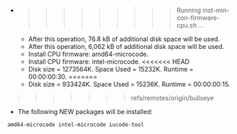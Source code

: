 * >>>>>>>>> Running inst-min-con-firmware-cpu.sh ...
  * After this operation, 76.8 kB of additional disk space will be used.
  * After this operation, 6,062 kB of additional disk space will be used.
  * Install CPU firmware: amd64-microcode.
  * Install CPU firmware: intel-microcode.
<<<<<<< HEAD
  * Disk size = 1273564K. Space Used = 15232K. Runtime = 00:00:00:30.
=======
  * Disk size = 933424K. Space Used = 15236K. Runtime = 00:00:00:15.
>>>>>>> refs/remotes/origin/bullseye
  * The following NEW packages will be installed:
  ```bash
amd64-microcode intel-microcode iucode-tool
  ```

